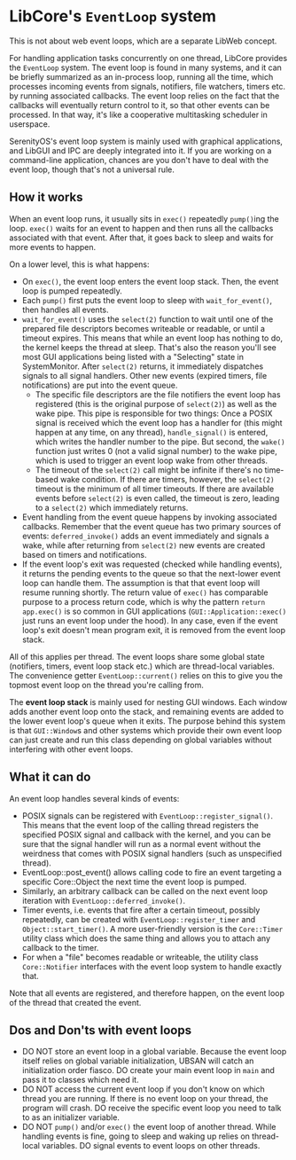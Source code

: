 # LibCore's `EventLoop` system

This is not about web event loops, which are a separate LibWeb concept.

For handling application tasks concurrently on one thread, LibCore provides the `EventLoop` system. The event loop is found in many systems, and it can be briefly summarized as an in-process loop, running all the time, which processes incoming events from signals, notifiers, file watchers, timers etc. by running associated callbacks. The event loop relies on the fact that the callbacks will eventually return control to it, so that other events can be processed. In that way, it's like a cooperative multitasking scheduler in userspace.

SerenityOS's event loop system is mainly used with graphical applications, and LibGUI and IPC are deeply integrated into it. If you are working on a command-line application, chances are you don't have to deal with the event loop, though that's not a universal rule.

## How it works

When an event loop runs, it usually sits in `exec()` repeatedly `pump()`ing the loop. `exec()` waits for an event to happen and then runs all the callbacks associated with that event. After that, it goes back to sleep and waits for more events to happen.

On a lower level, this is what happens:

-   On `exec()`, the event loop enters the event loop stack. Then, the event loop is pumped repeatedly.
-   Each `pump()` first puts the event loop to sleep with `wait_for_event()`, then handles all events.
-   `wait_for_event()` uses the `select(2)` function to wait until one of the prepared file descriptors becomes writeable or readable, or until a timeout expires. This means that while an event loop has nothing to do, the kernel keeps the thread at sleep. That's also the reason you'll see most GUI applications being listed with a "Selecting" state in SystemMonitor. After `select(2)` returns, it immediately dispatches signals to all signal handlers. Other new events (expired timers, file notifications) are put into the event queue.
    -   The specific file descriptors are the file notifiers the event loop has registered (this is the original purpose of `select(2)`) as well as the wake pipe. This pipe is responsible for two things: Once a POSIX signal is received which the event loop has a handler for (this might happen at any time, on any thread), `handle_signal()` is entered, which writes the handler number to the pipe. But second, the `wake()` function just writes 0 (not a valid signal number) to the wake pipe, which is used to trigger an event loop wake from other threads.
    -   The timeout of the `select(2)` call might be infinite if there's no time-based wake condition. If there are timers, however, the `select(2)` timeout is the minimum of all timer timeouts. If there are available events before `select(2)` is even called, the timeout is zero, leading to a `select(2)` which immediately returns.
-   Event handling from the event queue happens by invoking associated callbacks. Remember that the event queue has two primary sources of events: `deferred_invoke()` adds an event immediately and signals a wake, while after returning from `select(2)` new events are created based on timers and notifications.
-   If the event loop's exit was requested (checked while handling events), it returns the pending events to the queue so that the next-lower event loop can handle them. The assumption is that that event loop will resume running shortly. The return value of `exec()` has comparable purpose to a process return code, which is why the pattern `return app.exec()` is so common in GUI applications (`GUI::Application::exec()` just runs an event loop under the hood). In any case, even if the event loop's exit doesn't mean program exit, it is removed from the event loop stack.

All of this applies per thread. The event loops share some global state (notifiers, timers, event loop stack etc.) which are thread-local variables. The convenience getter `EventLoop::current()` relies on this to give you the topmost event loop on the thread you're calling from.

The **event loop stack** is mainly used for nesting GUI windows. Each window adds another event loop onto the stack, and remaining events are added to the lower event loop's queue when it exits. The purpose behind this system is that `GUI::Window`s and other systems which provide their own event loop can just create and run this class depending on global variables without interfering with other event loops.

## What it can do

An event loop handles several kinds of events:

-   POSIX signals can be registered with `EventLoop::register_signal()`. This means that the event loop of the calling thread registers the specified POSIX signal and callback with the kernel, and you can be sure that the signal handler will run as a normal event without the weirdness that comes with POSIX signal handlers (such as unspecified thread).
-   EventLoop::post_event() allows calling code to fire an event targeting a specific Core::Object the next time the event loop is pumped.
-   Similarly, an arbitrary callback can be called on the next event loop iteration with `EventLoop::deferred_invoke()`.
-   Timer events, i.e. events that fire after a certain timeout, possibly repeatedly, can be created with `EventLoop::register_timer` and `Object::start_timer()`. A more user-friendly version is the `Core::Timer` utility class which does the same thing and allows you to attach any callback to the timer.
-   For when a "file" becomes readable or writeable, the utility class `Core::Notifier` interfaces with the event loop system to handle exactly that.

Note that all events are registered, and therefore happen, on the event loop of the thread that created the event.

## Dos and Don'ts with event loops

-   DO NOT store an event loop in a global variable. Because the event loop itself relies on global variable initialization, UBSAN will catch an initialization order fiasco. DO create your main event loop in `main` and pass it to classes which need it.
-   DO NOT access the current event loop if you don't know on which thread you are running. If there is no event loop on your thread, the program will crash. DO receive the specific event loop you need to talk to as an initializer variable.
-   DO NOT `pump()` and/or `exec()` the event loop of another thread. While handling events is fine, going to sleep and waking up relies on thread-local variables. DO signal events to event loops on other threads.
